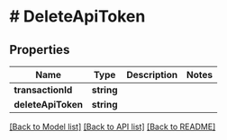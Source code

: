 # # DeleteApiToken

## Properties

Name | Type | Description | Notes
------------ | ------------- | ------------- | -------------
**transactionId** | **string** |  |
**deleteApiToken** | **string** |  |

[[Back to Model list]](../../README.md#models) [[Back to API list]](../../README.md#endpoints) [[Back to README]](../../README.md)
